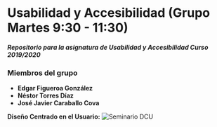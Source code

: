 # Usabilidad y Accesibilidad (Grupo Martes 9:30 - 11:30)

***Repositorio para la asignatura de Usabilidad y Accesibilidad Curso 2019/2020***
### Miembros del grupo 
* **Edgar Figueroa González**
* **Néstor Torres Díaz**
* **José Javier Caraballo Cova**

**Diseño Centrado en el Usuario:** ![Seminario DCU](https://github.com/JoseCova/UsabilidadyAccesibilidad/tree/master/seminario-dcu)
